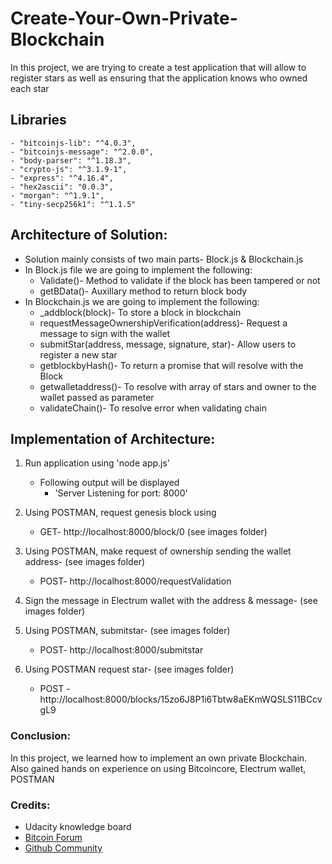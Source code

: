# Create-Your-Own-Private-Blockchain
In this project, we are trying to create a test application that will allow to register stars as well as ensuring that the application knows who owned each star

## Libraries
    - "bitcoinjs-lib": "^4.0.3",
    - "bitcoinjs-message": "^2.0.0",
    - "body-parser": "^1.18.3",
    - "crypto-js": "^3.1.9-1",
    - "express": "^4.16.4",
    - "hex2ascii": "0.0.3",
    - "morgan": "^1.9.1",
    - "tiny-secp256k1": "^1.1.5"

## Architecture of Solution: 
- Solution mainly consists of two main parts- Block.js & Blockchain.js
- In Block.js file we are going to implement the following:
    - Validate()- Method to validate if the block has been tampered or not 
    - getBData()- Auxillary method to return block body
- In Blockchain.js we are going to implement the following:
    - _addblock(block)- To store a block in blockchain
    - requestMessageOwnershipVerification(address)- Request a message to sign with the wallet
    - submitStar(address, message, signature, star)- Allow users to register a new star
    - getblockbyHash()- To return a promise that will resolve with the Block 
    - getwalletaddress()- To resolve with array of stars and owner to the wallet passed as parameter
    - validateChain()- To resolve error when validating chain 


## Implementation of Architecture: 
1. Run application using 'node app.js'
     - Following output will be displayed
          - 'Server Listening for port: 8000'

2. Using POSTMAN, request genesis block using 
    -  GET- http://localhost:8000/block/0 (see images folder)

3. Using POSTMAN, make request of ownership sending the wallet address- (see images folder)
    - POST- http://localhost:8000/requestValidation

4. Sign the message in Electrum wallet with the address & message- (see images folder)

5. Using POSTMAN, submitstar- (see images folder)
     - POST- http://localhost:8000/submitstar

6. Using POSTMAN request star- (see images folder)
     - POST - http://localhost:8000/blocks/15zo6J8P1i6Tbtw8aEKmWQSLS11BCcvgL9



### Conclusion: 
In this project, we learned how to implement an own private Blockchain. Also gained hands on experience on using Bitcoincore, Electrum wallet, POSTMAN

### Credits: 
- Udacity knowledge board
- [Bitcoin Forum](https://bitcoin.org/en/community)
- [Github Community](github.com)
    
